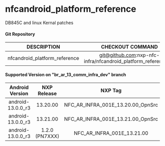 # nfcandroid_platform_reference
DB845C and linux Kernal patches

#### Git Repository

| DESCRIPTION        | CHECKOUT COMMAND          |
| :-------------: |:-------------:| 
| nfcandroid_platform_reference | git@github.com:nxp-nfc-infra/nfcandroid_platform_reference.git |

#### Supported Version on "br_ar_13_comm_infra_dev" branch
| Android Version        | NXP Release          | NXP Tag  |
| :-------------: |:---------------------:| :-----:|
|  android-13.0.0_r3   | 13.20.00  |  NFC_AR_INFRA_001E_13.20.00_OpnSrc |
|  android-13.0.0_r3   | 13.21.00  |  NFC_AR_INFRA_001E_13.21.00_OpnSrc |
| android-13.0.0_r3              |  1.2.0 (PN7XXX) |  NFC_AR_INFRA_001E_13.21.00 |





